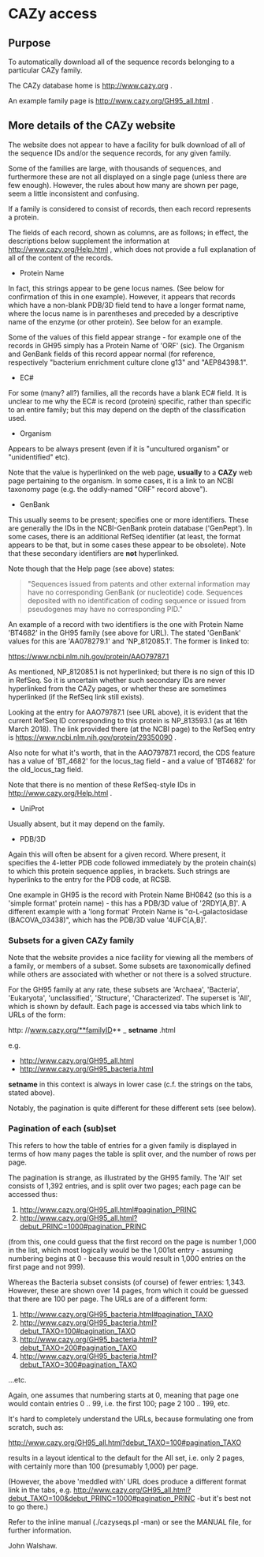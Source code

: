 # CAZy access

## Purpose

To automatically download all of the sequence records belonging to a particular CAZy family.

The CAZy database home is http://www.cazy.org .

An example family page is http://www.cazy.org/GH95_all.html .

## More details of the CAZy website

The website does not appear to have a facility for bulk download of all of the sequence IDs
and/or the sequence records, for any given family.

Some of the families are large, with thousands of sequences, and furthermore these are not
all displayed on a single page (unless there are few enough). However, the rules about
how many are shown per page, seem a little inconsistent and confusing.

If a family is considered to consist of records, then each record represents a protein.

The fields of each record, shown as columns, are as follows; in effect, the descriptions
below supplement the information at http://www.cazy.org/Help.html , which does not
provide a full explanation of all of the content of the records.

* Protein Name

 In fact, this strings appear to be gene locus names. (See below for confirmation of
 this in one example). However, it appears that records which have a non-blank PDB/3D
 field tend to have a longer format name, where the locus name is in parentheses and
 preceded by a descriptive name of the enzyme (or other protein). See below for an
 example.

 Some of the values of this field appear strange - for example one of the records in
 GH95 simply has a Protein Name of 'ORF' (sic). The Organism and GenBank fields of
 this record appear normal (for reference, respectively "bacterium enrichment culture
 clone g13" and "AEP84398.1".

* EC#

 For some (many? all?) families, all the records have a blank EC# field. It is unclear
 to me why the EC# is record (protein) specific, rather than specific to an entire
 family; but this may depend on the depth of the classification used.

* Organism

 Appears to be always present (even if it is "uncultured organism" or "unidentified" etc).

 Note that the value is hyperlinked on the web page, __usually__ to a **CAZy** web 
 page pertaining to the organism. In some cases, it is a link to an NCBI taxonomy
 page (e.g. the oddly-named "ORF" record above").

* GenBank

 This usually seems to be present; specifies one or more identifiers. These are generally the
 IDs in the NCBI-GenBank protein database ('GenPept'). In some cases, there is an
 additional RefSeq identifier (at least, the format appears to be that, but in some
 cases these appear to be obsolete). Note that these secondary identifiers are **not**
 hyperlinked.

 Note though that the Help page (see above) states:

 > "Sequences issued from patents and other external information may have no
   corresponding GenBank (or nucleotide) code. Sequences deposited with no identification
   of coding sequence or issued from pseudogenes may have no corresponding PID."
 
 An example of a record
 with two identifiers is the one with Protein Name 'BT4682' in the
 GH95 family (see above for URL). The stated 'GenBank' values for this are 'AA078279.1'
 and 'NP_812085.1'. The former is linked to:

 https://www.ncbi.nlm.nih.gov/protein/AAO79787.1

 As mentioned, NP_812085.1 is not hyperlinked; but there is no sign of this ID in
 RefSeq. So it is uncertain whether such secondary IDs are never hyperlinked from the
 CAZy pages, or whether these are sometimes hyperlinked (if the RefSeq link still
 exists).

 Looking at the entry for AAO79787.1 (see URL above), it is evident that the current
 RefSeq ID corresponding to this protein is NP_813593.1 (as at 16th March 2018). The
 link provided there (at the NCBI page) to the RefSeq entry is
 https://www.ncbi.nlm.nih.gov/protein/29350090 .

 Also note for what it's worth, that in the AAO79787.1 record, the CDS feature has
 a value of 'BT_4682' for the locus_tag field - and a value of 'BT4682' for the
 old_locus_tag field.

 Note that there is no mention of these RefSeq-style IDs in http://www.cazy.org/Help.html .

* UniProt

 Usually absent, but it may depend on the family.

* PDB/3D

 Again this will often be absent for a given record. Where present, it specifies the
 4-letter PDB code followed immediately by the protein chain(s) to which this protein
 sequence applies, in brackets. Such strings are hyperlinks to the entry for the PDB
 code, at RCSB.

 One example in GH95 is the record with Protein Name BH0842 (so this is a 'simple format'
 protein name) - this has a PDB/3D value of '2RDY[A,B]'. A different example with
 a 'long format' Protein Name is "α-L-galactosidase (BACOVA_03438)", which has the
PDB/3D value '4UFC[A,B]'.

### Subsets for a given CAZy family

Note that the website provides a nice facility for viewing all the members of a family,
or members of a subset. Some subsets are taxonomically defined while others are
associated with whether or not there is a solved structure.

For the GH95 family at any rate, these subsets are 'Archaea', 'Bacteria', 'Eukaryota',
'unclassified', 'Structure', 'Characterized'. The superset is 'All', which is shown
by default. Each page is accessed via tabs which link to URLs of the form:

http: //www.cazy.org/**familyID** _ **setname** .html

e.g.

* http://www.cazy.org/GH95_all.html
* http://www.cazy.org/GH95_bacteria.html

__setname__ in this context is always in lower case (c.f. the strings on the tabs,
stated above).

Notably, the pagination is quite different for these different sets (see below).

### Pagination of each (sub)set

This refers to how the table of entries for a given family is displayed in terms
of how many pages the table is split over, and the number of rows per page.

The pagination is strange, as illustrated by the GH95 family. The 'All' set
consists of 1,392 entries, and is split over two pages; each page can be
accessed thus:

1. http://www.cazy.org/GH95_all.html#pagination_PRINC
2. http://www.cazy.org/GH95_all.html?debut_PRINC=1000#pagination_PRINC

(from this, one could guess that the first record on the page is number
1,000 in the list, which most logically would be the 1,001st entry -
assuming numbering begins at 0 - because this would result in 1,000 entries
on the first page and not 999).

Whereas the Bacteria subset consists (of course) of fewer entries: 1,343.
However, these are shown over 14 pages, from which it could be guessed that
there are 100 per page. The URLs are of a different form:

1. http://www.cazy.org/GH95_bacteria.html#pagination_TAXO
2. http://www.cazy.org/GH95_bacteria.html?debut_TAXO=100#pagination_TAXO
3. http://www.cazy.org/GH95_bacteria.html?debut_TAXO=200#pagination_TAXO
4. http://www.cazy.org/GH95_bacteria.html?debut_TAXO=300#pagination_TAXO

...etc.

Again, one assumes that numbering starts at 0, meaning that page one
would contain entries 0 .. 99, i.e. the first 100; page 2 100 .. 199,
etc.

It's hard to completely understand the URLs, because formulating one
from scratch, such as:

http://www.cazy.org/GH95_all.html?debut_TAXO=100#pagination_TAXO

results in a layout identical to the default for the All set, i.e. only
2 pages, with certainly more than 100 (presumably 1,000) per page.

(However, the above 'meddled with' URL does produce a different format
link in the tabs, e.g.
 http://www.cazy.org/GH95_all.html?debut_TAXO=100&debut_PRINC=1000#pagination_PRINC 
 -but it's best not to go there.)

Refer to the inline manual (./cazyseqs.pl -man) or see the MANUAL file,
for further information.

John Walshaw.



